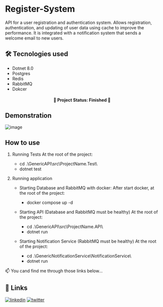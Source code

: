 # Register-System

API for a user registration and authentication system. Allows registration, authentication, and updating of user data using cache to improve the performance. It is integrated with a notification system that sends a welcome email to new users.


## 🛠 Tecnologies used

* Dotnet 8.0
* Postgres
* Redis
* RabbitMQ
* Dokcer


<h4 align="center"> 
 🚧  Project Status: Finished  🚧
</h4>

## Demonstration

![image](https://github.com/VitorNasc4/Register-System/assets/101666833/43b5deda-51cb-49bb-b4f5-1bd0b97e7b78)


## How to use

1) Running Tests
   At the root of the project:
   - cd .\GenericAPI\src\ProjectName.Test\
   - dotnet test

2) Running application
    - Starting Database and RabbitMQ with docker:
      After start docker, at the root of the project:
      - docker compose up -d
    
    - Starting API (Database and RabbitMQ must be healthy)
      At the root of the project:
      - cd .\GenericAPI\src\ProjectName.API\
      - dotnet run
     
    - Starting Notification Service (RabbitMQ must be healthy)
      At the root of the project:
      - cd .\GenericNotificationService\NotificationService\
      - dotnet run


📫 You cand find me through those links below...

## 🔗 Links
[![linkedin](https://img.shields.io/badge/linkedin-0A66C2?style=for-the-badge&logo=linkedin&logoColor=white)](https://www.linkedin.com/in/vitor-marciano/)
[![twitter](https://img.shields.io/badge/twitter-1DA1F2?style=for-the-badge&logo=twitter&logoColor=white)](https://twitter.com/marciano_vitor)
